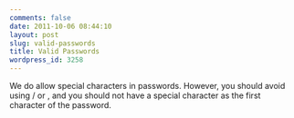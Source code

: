 ```yaml
---
comments: false
date: 2011-10-06 08:44:10
layout: post
slug: valid-passwords
title: Valid Passwords
wordpress_id: 3258
---
```


We do allow special characters in passwords. However, you should avoid using / or \, and you should not have a special character as the first character of the password.
